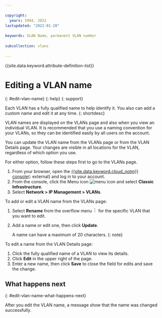 ```yaml
---

copyright:
  years: 1994, 2022
lastupdated: "2022-01-20"

keywords: VLAN Name, permanent VLAN number

subcollection: vlans

---
```


{{site.data.keyword.attribute-definition-list}}

# Editing a VLAN name
{: #edit-vlan-name}
{: help}
{: support}

Each VLAN has a fully qualified name to help identify it. You also can add a custom name and edit it at any time.
{: shortdesc}

VLAN names are displayed on the VLANs page and also when you view an individual VLAN. It is recommended that you use a naming convention for your VLANs, so they can be identified easily by all users on the account.

You can update the VLAN name from the VLANs page or from the VLAN Details page. Your changes are visible in all locations for the VLAN, regardless of which option you use.

For either option, follow these steps first to go to the VLANs page.

1. From your browser, open the [{{site.data.keyword.cloud_notm}} console](https://{DomainName}/){: external} and log in to your account. 
1. From the console, click the Menu icon ![menu icon](../icons/icon_hamburger.svg) and select **Classic Infrastructure**. 
1. Select **Network > IP Management > VLANs**.

To add or edit a VLAN name from the VLANs page:

1. Select **Rename** from the overflow menu ![overflow icon](/images/overflow.png) for the specific VLAN that you want to edit.
1. Add a name or edit one, then click **Update**.

   A name can have a maximum of 20 characters. 
   {: note}

To edit a name from the VLAN Details page:

1. Click the fully qualified name of a VLAN to view its details.
1. Click **Edit** in the upper right of the page.
1. Enter a new name, then click **Save** to close the field for edits and save the change.

## What happens next
{: #edit-vlan-name-what-happens-next}

After you edit the VLAN name, a message show that the name was changed successfully. 

